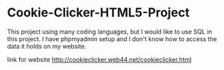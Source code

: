 # Cookie-Clicker-HTML5-Project
This project using many coding languages, but I would like to use SQL in this project. I have phpmyadmin setup and I don't know how to access the data it holds on my website.

link for website http://cookieclicker.web44.net/cookieclicker.html
